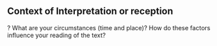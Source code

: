 ## Context of Interpretation or reception 
?
What are your circumstances (time and place)? How do these factors influence your reading of the text?